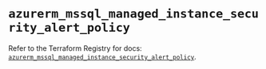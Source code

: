 # `azurerm_mssql_managed_instance_security_alert_policy`

Refer to the Terraform Registry for docs: [`azurerm_mssql_managed_instance_security_alert_policy`](https://registry.terraform.io/providers/hashicorp/azurerm/4.32.0/docs/resources/mssql_managed_instance_security_alert_policy).

